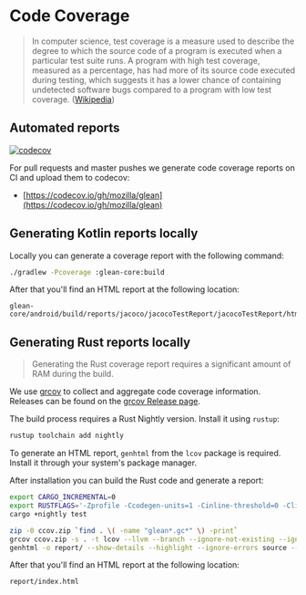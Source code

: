 # Code Coverage

> In computer science, test coverage is a measure used to describe the degree to which the source code of a program is executed when a particular test suite runs.
> A program with high test coverage, measured as a percentage, has had more of its source code executed during testing,
> which suggests it has a lower chance of containing undetected software bugs compared to a program with low test coverage.
> ([Wikipedia](https://en.wikipedia.org/wiki/Code_coverage))

## Automated reports

[![codecov](https://codecov.io/gh/mozilla/glean/branch/master/graph/badge.svg)](https://codecov.io/gh/mozilla/glean)

For pull requests and master pushes we generate code coverage reports on CI and upload them to codecov:

* [https://codecov.io/gh/mozilla/glean](https://codecov.io/gh/mozilla/glean)

## Generating Kotlin reports locally

Locally you can generate a coverage report with the following command:


```bash
./gradlew -Pcoverage :glean-core:build
```

After that you'll find an HTML report at the following location:

```
glean-core/android/build/reports/jacoco/jacocoTestReport/jacocoTestReport/html/index.html
```

## Generating Rust reports locally

> Generating the Rust coverage report requires a significant amount of RAM during the build.

We use [grcov](https://github.com/mozilla/grcov) to collect and aggregate code coverage information.
Releases can be found on the [grcov Release page](https://github.com/mozilla/grcov/releases).

The build process requires a Rust Nightly version. Install it using `rustup`:

```bash
rustup toolchain add nightly
```

To generate an HTML report, `genhtml` from the `lcov` package is required. Install it through your system's package manager.

After installation you can build the Rust code and generate a report:

```bash
export CARGO_INCREMENTAL=0
export RUSTFLAGS='-Zprofile -Ccodegen-units=1 -Cinline-threshold=0 -Clink-dead-code -Coverflow-checks=off -Zno-landing-pads'
cargo +nightly test

zip -0 ccov.zip `find . \( -name "glean*.gc*" \) -print`
grcov ccov.zip -s . -t lcov --llvm --branch --ignore-not-existing --ignore-dir "/*" -o lcov.info
genhtml -o report/ --show-details --highlight --ignore-errors source --legend lcov.info
```

After that you'll find an HTML report at the following location:

```
report/index.html
```
